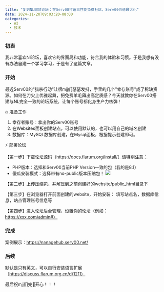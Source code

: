 ```yaml
---
title: "复刻NL同款论坛：在Serv00打造高性能免费社区，Serv00价值最大化"
date: 2024-11-20T09:03:20-08:00
categories:
  - AI
  - 技术
---
```


### 初衷

我非常喜欢Nl论坛，喜欢它的界面局和功能，符合我的体验和习惯。于是我想有没有办法自建一个学习学习，于是有了这篇文章。

<!--more-->

### 开始
最近Serv00的"猎杀行动"让很mjj们瑟瑟发抖，手里的几个"幸存账号"成了稀缺资源。如何在刀尖上优雅起舞，把免费羊毛薅出高定质感？今天就教你在Serv00搭建与NL完全一致的论坛系统，让每个账号都化身生产力核弹！

🔥 准备工作
1. 幸存者账号：拿出你的Serv00账号
2. 在Websites面板创建站点，可以使用默认的，也可以用自己的域名创建
3. 数据库：MySQL数据库创建，在Mysql面板，根据提示创建即可。

⚡ 部署论坛

【第一步】下载论坛源码（https://docs.flarum.org/install/）请特别注意：
- PHP版本：选择和Serv00当前PHP Version一致的包（我的是8.1）
- 傻瓜安装模式：选择带有no-public版本压缩包！
![](https://cdn.jsdelivr.net/gh/dgdghub/dg-pic@main/blog/20250418175558969.png)


【第二步】上传压缩包，并解压到之前创建好的website/public_html目录下

【第三步】在浏览器打开前面创建的website，开始安装：
填写站点名，数据库信息，站点管理账号信息等

【第四步】进入论坛后台管理，设置你的论坛（例如：https://xxx.com/admin#）

### 完成
案例展示：https://nanagehub.serv00.net/

### 后续
默认是只有英文，可以自行安装语言扩展（https://discuss.flarum.org.cn/d/1211）

最后祝mjj们完🐔开心！！！